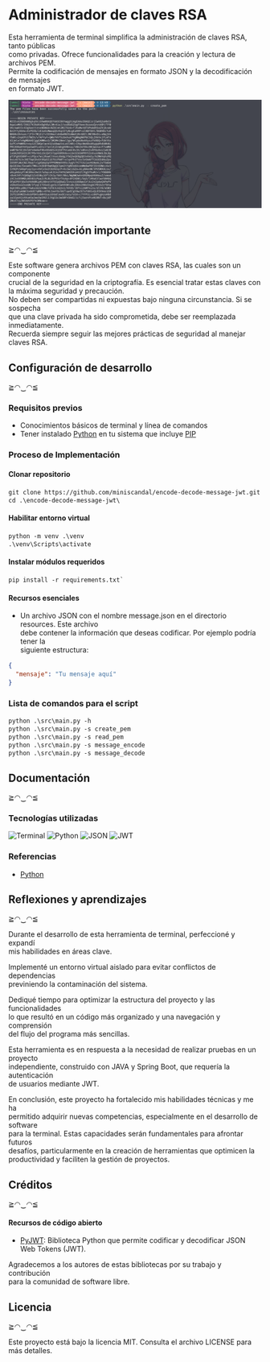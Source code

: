 # Administrador de claves RSA

Esta herramienta de terminal simplifica la administración de claves RSA, tanto públicas  
como privadas. Ofrece funcionalidades para la creación y lectura de archivos PEM.  
Permite la codificación de mensajes en formato JSON y la decodificación de mensajes  
en formato JWT.

<img src="./docs/pictures/terminal-capture.png" width="540">



## Recomendación importante
≧◠‿◠≦

Este software genera archivos PEM con claves RSA, las cuales son un componente  
crucial de la seguridad en la criptografía. Es esencial tratar estas claves con  
la máxima seguridad y precaución.  
No deben ser compartidas ni expuestas bajo ninguna circunstancia. Si se sospecha  
que una clave privada ha sido comprometida, debe ser reemplazada inmediatamente.  
Recuerda siempre seguir las mejores prácticas de seguridad al manejar claves RSA.


## Configuración de desarrollo
 ≧◠‿◠≦

### Requisitos previos

* Conocimientos básicos de terminal y línea de comandos
* Tener instalado [Python](https://www.python.org/) en tu sistema que incluye [PIP](https://pypi.org/project/pip/)

### Proceso de Implementación

#### Clonar repositorio

```
git clone https://github.com/miniscandal/encode-decode-message-jwt.git
cd .\encode-decode-message-jwt\
```

#### Habilitar entorno virtual

```
python -m venv .\venv
.\venv\Scripts\activate
```

#### Instalar módulos requeridos

```
pip install -r requirements.txt`
```

#### Recursos esenciales

* Un archivo JSON con el nombre message.json en el directorio resources. Este archivo  
  debe contener la información que deseas codificar. Por ejemplo podría tener la  
  siguiente estructura:

```json
{
  "mensaje": "Tu mensaje aquí"
}
```


### Lista de comandos para el script

```
python .\src\main.py -h
python .\src\main.py -s create_pem
python .\src\main.py -s read_pem
python .\src\main.py -s message_encode
python .\src\main.py -s message_decode
```



## Documentación 
 ≧◠‿◠≦


### Tecnologías utilizadas
![Terminal](https://img.shields.io/badge/Terminal-%23474745.svg?style=for-the-badge)
![Python](https://img.shields.io/badge/Python-%233776AB.svg?style=for-the-badge&logo=python&logoColor=white)
![JSON](https://img.shields.io/badge/JSON-%2348494a.svg?style=for-the-badge)
![JWT](https://img.shields.io/badge/JWT-%2300aa00.svg?style=for-the-badge)


### Referencias

* [Python](https://www.python.org/)



## Reflexiones y aprendizajes

≧◠‿◠≦

Durante el desarrollo de esta herramienta de terminal, perfeccioné y expandí  
mis habilidades en áreas clave.

Implementé un entorno virtual aislado para evitar conflictos de dependencias  
previniendo la contaminación del sistema.

Dediqué tiempo para optimizar la estructura del proyecto y las funcionalidades  
lo que resultó en un código más organizado y una navegación y comprensión  
del flujo del programa más sencillas.

Esta herramienta es en respuesta a la necesidad de realizar pruebas en un proyecto  
independiente, construido con JAVA y Spring Boot, que requería la autenticación  
de usuarios mediante JWT.

En conclusión, este proyecto ha fortalecido mis habilidades técnicas y me ha  
permitido adquirir nuevas competencias, especialmente en el desarrollo de software  
para la terminal. Estas capacidades serán fundamentales para afrontar futuros  
desafíos, particularmente en la creación de herramientas que optimicen la  
productividad y faciliten la gestión de proyectos.



## Créditos

≧◠‿◠≦

#### Recursos de código abierto

* [PyJWT](https://pypi.org/project/PyJWT/):
  Biblioteca Python que permite codificar y decodificar JSON Web Tokens (JWT).

Agradecemos a los autores de estas bibliotecas por su trabajo y contribución  
para la comunidad de software libre.



## Licencia

≧◠‿◠≦

Este proyecto está bajo la licencia MIT. Consulta el archivo LICENSE para más detalles.
